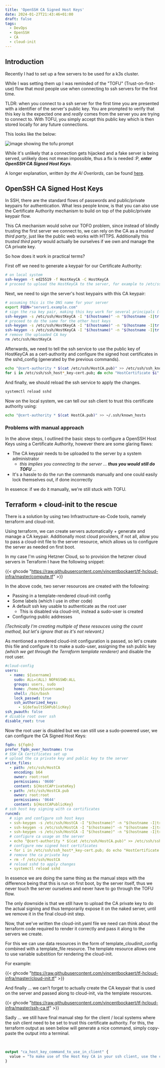 ```yaml
---
title: 'OpenSSH CA Signed Host Keys'
date: 2024-01-27T21:43:46+01:00
draft: false
tags:
  - DevOps
  - OpenSSH
  - CA
  - cloud-init
---
```


## Introduction

Recently I had to set up a few servers to be used for a k3s cluster.

While I was setting them up I was reminded of the "TOFU" (Trust-on-first-use) flow that most people use when connecting to ssh servers for the first time. 

TLDR: when you connect to a ssh server for the first time you are presented with a identifier of the server's public key.
You are prompted to verify that this key is the expected one and *really* comes from the server you are trying to connect to.
With TOFU, you simply accept this public key which is then stored locally for any future connections. 

This looks like the below:

![image showing the tofu prompt](/img/projects/openssh-ca-signed-host-key/tofu-ssh.webp)

While it's unlikely that a connection gets hijacked and a fake server is being served, unlikely does not mean impossible, thus a fix is needed :P, ***enter OpenSSH CA Signed Host Keys***.

A longer explanation, *written by the AI Overlords*, can be found [here](https://chat.openai.com/share/5bfcbcf3-8fa2-4dba-af82-09f70e81c818).

## OpenSSH CA Signed Host Keys

In SSH, there are the standard flows of passwords and public/private keypairs for authentication. 
What less people know, is that you can also use the Certificate Authority mechanism to build on top of the public/private keypair flow.

This CA mechanism would solve our TOFO problem, since instead of blindly trusting the first server we connect to, we can rely on the CA as a *trusted third party*, just like the public web works with HTTPS.
Additionally this *trusted third party* would actually be ourselves if we own and manage the CA private key.

So how does it work in practical terms?

First off we need to generate a keypair for our Certificate Authority:

```bash
# on local system
ssh-keygen -t ed25519 -f HostKeyCA -C HostKeyCA
# proceed to upload the HostKeyCA to the server, for example to /etc/ssh/HostKeyCA
```

Next, we need to sign the server's host keypairs with this CA keypair:

```bash
# assuming this is the DNS name for your server
export FQDN="server1.example.com" 
# sign the rsa key pair, making this key work for several principals (-I flag) for a time period of roughly 10 years
ssh-keygen -s /etc/ssh/HostKeyCA -I "$(hostname)" -n "$(hostname -I|tr ' ' ',')$(hostname),${fqdn}" -V -5m:+520w -h /etc/ssh/ssh_host_rsa_key.pub
# proceed to do the same for the other host keys
ssh-keygen -s /etc/ssh/HostKeyCA -I "$(hostname)" -n "$(hostname -I|tr ' ' ',')$(hostname),${fqdn}" -V -5m:+520w -h /etc/ssh/ssh_host_ed25519_key.pub
ssh-keygen -s /etc/ssh/HostKeyCA -I "$(hostname)" -n "$(hostname -I|tr ' ' ',')$(hostname),${fqdn}" -V -5m:+520w -h /etc/ssh/ssh_host_ecdsa_key.pub
# remove the uploaded CA key
rm /etc/ssh/HostKeyCA
```

Afterwards, we need to tell the ssh service to use the public key of HostKeyCA as a cert-authority and configure the signed host certificates in the sshd_config (generated by the previous commands).

```bash
echo "@cert-authority * $(cat /etc/ssh/HostCA.pub)" >> /etc/ssh/ssh_known_hosts
for i in /etc/ssh/ssh_host*_key-cert.pub; do echo "HostCertificate $i" >>/etc/ssh/sshd_config; done
```

And finally, we should reload the ssh service to apply the changes.

```bash
systemctl reload sshd
```

Now on the local system, we can tell our ssh client to trust this certificate authority using: 

```bash
echo "@cert-authority * $(cat HostCA.pub)" >> ~/.ssh/known_hosts
```

### Problems with manual approach

In the above steps, I outlined the basic steps to configure a OpenSSH Host Keys using a Certificate Authority, however there are some glaring flaws:

- The CA keypair needs to be uploaded to the server by a system administrator
  - *this implies you connecting to the server ... **thus you would still do TOFU** ...*
- It's a hassle to do the run the commands manually and one could easily lock themselves out, if done incorrectly

In essence: if we do it manually, we're still stuck with TOFU.

## Terraform + cloud-init to the rescue

There is a solution by using two Infrastructure-as-Code tools, namely terraform and cloud-init.

Using terraform, we can create servers automatically + generate and manage a CA keypair. 
Additionally most cloud providers, if not all, allow you to pass a cloud-init file to the server resource, which allows us to configure the server as needed on first boot.

In my case I'm using Hetzner Cloud, so to provision the hetzner cloud servers in Terraform I have the following snippet:

{{< ghcode "https://raw.githubusercontent.com/vincentbockaert/tf-hcloud-infra/master/compute.tf" >}}

In the above code, two server resources are created with the following:

- Passing in a template-rendered cloud-init config
- Some labels (which I use in other code)
- A default ssh key usable to authenticate as the root user
  - This is disabled via cloud-init, instead a sudo-user is created
- Configuring public addresses

*(Technically I'm creating multiple of these resouces using the count method, but let's ignore that as it's not relevant.)*

As mentioned a rendered cloud-init configuration is passed, so let's create this file and configure it to make a sudo-user, assigning the ssh public key *(which we get through the Terraform template renderer)* and disable the root user.

```yaml
#cloud-config
users:
  - name: ${username}
    sudo: ALL=(ALL) NOPASSWD:ALL
    groups: users, sudo
    home: /home/${username}
    shell: /bin/bash
    lock_passwd: true
    ssh_authorized_keys:
      - ${defaultSSHPublicKey}
ssh_pwauth: false
# disable root over ssh
disable_root: true
```

Now the root user is disabled but we can still use a sudo-powered user, we can configure the CA Signed Host Keys:

```yaml
fqdn: ${fqdn}
prefer_fqdn_over_hostname: true
# SSH CA Certificates set up
# upload the ca private key and public key to the server
write_files:
  - path: /etc/ssh/HostCA
    encoding: b64
    owner: root:root
    permissions: '0600'
    content: ${HostCAPrivateKey}
  - path: /etc/ssh/HostCA.pub
    owner: root:root
    permissions: '0644'
    content: ${HostCAPublicKey}
# ssh host key signing with ca certificates
runcmd:
  # sign and configure ssh host keys
  - ssh-keygen -s /etc/ssh/HostCA -I "$(hostname)" -n "$(hostname -I|tr ' ' ',')$(hostname),${fqdn}" -V -5m:+520w -h /etc/ssh/ssh_host_rsa_key.pub
  - ssh-keygen -s /etc/ssh/HostCA -I "$(hostname)" -n "$(hostname -I|tr ' ' ',')$(hostname),${fqdn}" -V -5m:+520w -h /etc/ssh/ssh_host_ed25519_key.pub
  - ssh-keygen -s /etc/ssh/HostCA -I "$(hostname)" -n "$(hostname -I|tr ' ' ',')$(hostname),${fqdn}" -V -5m:+520w -h /etc/ssh/ssh_host_ecdsa_key.pub
  # configure ca usage on the server
  - echo "@cert-authority * $(cat /etc/ssh/HostCA.pub)" >> /etc/ssh/ssh_known_hosts
  # configure new signed host certificates
  - for i in /etc/ssh/ssh_host*_key-cert.pub; do echo "HostCertificate $i" >>/etc/ssh/sshd_config; done
  # remove the ca private key
  - rm -f /etc/ssh/HostCA
  # reload sshd to apply changes
  - systemctl reload sshd
```

In essence we are doing the same thing as the manual steps with the difference being that this is run on first boot, by the server itself, thus we never touch the server ourselves and never have to go through the TOFU flow.

The only downside is that we still have to upload the CA private key to do the actual signing and thus temporarily expose it on the naked server, until we remove it in the final cloud-init step. 

Now, that we've written the cloud-init.yaml file we need can think about the terraform code required to render it correctly and pass it along to the servers we create.

For this we can use data resources in the form of template_cloudinit_config combined with a template_file resource.
The template resource allows one to use variable substition for rendering the cloud-init. 

For example:

{{< ghcode "https://raw.githubusercontent.com/vincentbockaert/tf-hcloud-infra/master/cloud-init.tf" >}}
<br>

And finally ... we can't forget to actually create the CA keypair that is used on the server and passed along to cloud-init, via the template resources.

{{< ghcode "https://raw.githubusercontent.com/vincentbockaert/tf-hcloud-infra/master/ssh-ca.tf" >}}

Sadly ... we still have final manual step for the client / local systems where the ssh client need to be set to trust this certificate authority.
For this, the terraform output as seen below will generate a nice command, simply copy-paste the output into a terminal. 

<br>

```terraform
output "ca_host_key_command_to_use_in_client" {
  value = "To make use of the Host Key CA in your ssh client, use the command: echo '@cert-authority * ${tls_private_key.ca_host_key.public_key_openssh}' >> ~/.ssh/known_hosts"
}
```
